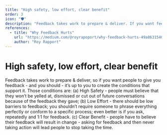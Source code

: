 ```yaml
---
title: "High safety, low effort, clear benefit"
order: 3
icon: "🛡️"
description: "Feedback takes work to prepare & deliver. If you want feedback - and you should - create a culture that supports it. Pro-feedback cultures have high safety, low effort and clear benefit: (a) *High Safety* - people must believe that they won’t be yelled at, dismissed or worked around because they spoke up; (b) *Low Effort* - feedback should be solicited and shouldn't require perfect tone, phrasing or process. (c) *Clear Benefit* - feedback must result in change; asking for feedback without taking action will stop your peers from taking the time."
references:
  - title: "Why Feedback Hurts"
    url: "https://medium.com/@royrapoport/why-feedback-hurts-49a863154037"
    author: "Roy Rapport"
---
```


# High safety, low effort, clear benefit

Feedback takes work to prepare & deliver, so if you want people to give you feedback - and you should - it’s up to you to create the conditions that support it. Those conditions are: (a) High Safety - people must believe that they won’t be yelled at, dismissed or cut out of future conversations because of the feedback they gave; (b) Low Effort - there should be low barriers to feedback; you shouldn’t require someone to phrase everything perfectly or conform to a specific process; even better is if you ask, repeatedly and 1:1 for feedback. (c) Clear Benefit - people have to believe their feedback will result in change - asking for feedback and then never taking action will lead people to stop taking the time.